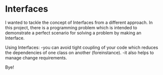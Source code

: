 # Interfaces
I wanted to tackle the concept of Interfaces from a different approach. In this project, there is a programming problem which is intended to demonstrate a perfect scenario for solving a problem by making an Interface.

Using Interfaces:
-you can avoid tight coupling of your code which reduces the dependencies of one class on another (foreinstance).
-it also helps to manage change requirements.

Bye!
